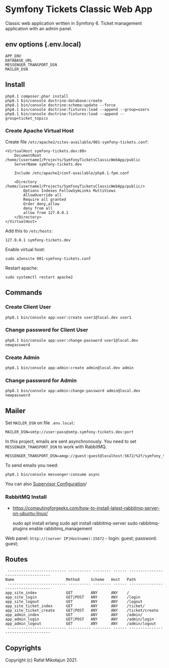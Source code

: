 # Symfony Tickets Classic Web App

Classic web application written in Symfony 6. Ticket management application with an admin panel.

## env options (.env.local)

    APP_ENV
    DATABASE_URL
    MESSENGER_TRANSPORT_DSN
    MAILER_DSN

## Install

    php8.1 composer.phar install
    php8.1 bin/console doctrine:database:create
    php8.1 bin/console doctrine:schema:update --force
    php8.1 bin/console doctrine:fixtures:load --append --group=users
    php8.1 bin/console doctrine:fixtures:load --append --group=ticket_topics

### Create Apache Virtual Host

Create file `/etc/apache2/sites-available/001-symfony-tickets.conf`:

```apacheconf
<VirtualHost symfony-tickets.dev:80>
	DocumentRoot /home/[username]/Projects/SymfonyTicketsClassicWebApp/public
   	ServerName symfony-tickets.dev

	Include /etc/apache2/conf-available/php8.1-fpm.conf

    <Directory /home/[username]/Projects/SymfonyTicketsClassicWebApp/public/>
        Options Indexes FollowSymLinks MultiViews
        AllowOverride all
        Require all granted
        Order deny,allow
        deny from all
        allow from 127.0.0.1
    </Directory>
</VirtualHost>
```

Add this to `/etc/hosts`:

```
127.0.0.1 symfony-tickets.dev
```

Enable virtual host:

    sudo a2ensite 001-symfony-tickets.conf

Restart apache:

    sudo systemctl restart apache2

## Commands

### Create Client User

    php8.1 bin/console app:user:create user1@local.dev user1

### Change password for Client User

    php8.1 bin/console app:user:change-password user1@local.dev newpassword

### Create Admin

    php8.1 bin/console app:admin:create admin@local.dev admin

### Change password for Admin

    php8.1 bin/console app:admin:change-password admin@local.dev newpassword

## Mailer

Set `MAILER_DSN` on file `.env.local`:

    MAILER_DSN=smtp://user:pass@smtp.symfony-tickets.dev:port

In this project, emails are sent asynchronously. You need to set `MESSENGER_TRANSPORT_DSN` to work with RabbitMQ.

    MESSENGER_TRANSPORT_DSN=amqp://guest:guest@localhost:5672/%2f/symfony_tickets_messages

To send emails you need:

    php8.1 bin/console messenger:consume async

You can also [Supervisor Configuration](https://symfony.com/doc/current/messenger.html#supervisor-configuration)/

### RabbitMQ Install

* https://computingforgeeks.com/how-to-install-latest-rabbitmq-server-on-ubuntu-linux/


    sudo apt install erlang
    sudo apt install rabbitmq-server
    sudo rabbitmq-plugins enable rabbitmq_management

Web panel: `http://(server IP|Hostname):15672` - login: guest; password: guest;

## Routes

```
 -------------------------- ---------- -------- ------ ----------------------------------- 
Name                       Method     Scheme   Host   Path
 -------------------------- ---------- -------- ------ -----------------------------------  
app_site_index             GET        ANY      ANY    /                                  
app_site_login             GET|POST   ANY      ANY    /login                             
app_site_logout            GET        ANY      ANY    /logout                            
app_site_ticket_index      GET        ANY      ANY    /ticket/                           
app_site_ticket_create     GET|POST   ANY      ANY    /ticket/create                     
app_admin_index            GET        ANY      ANY    /admin/                            
app_admin_login            GET|POST   ANY      ANY    /admin/login                       
app_admin_logout           GET        ANY      ANY    /admin/logout
 -------------------------- ---------- -------- ------ ----------------------------------- 
 ```

## Copyrights

Copyright (c) Rafał Mikołajun 2021.
